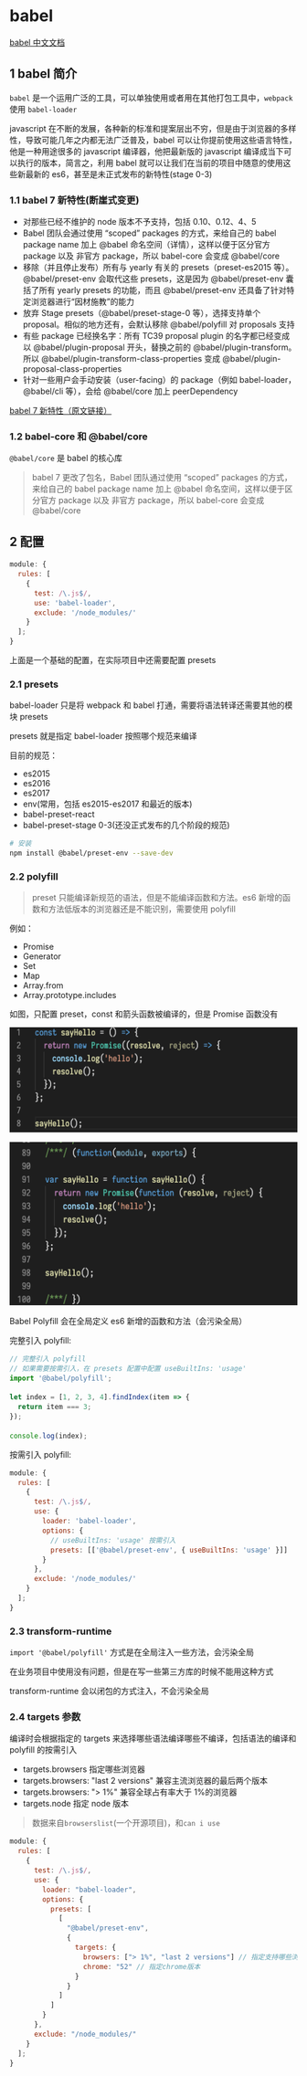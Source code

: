 # babel

[babel 中文文档](https://babel.docschina.org)

## 1 babel 简介

`babel` 是一个运用广泛的工具，可以单独使用或者用在其他打包工具中，`webpack` 使用 `babel-loader`

javascript 在不断的发展，各种新的标准和提案层出不穷，但是由于浏览器的多样性，导致可能几年之内都无法广泛普及，babel 可以让你提前使用这些语言特性，他是一种用途很多的 javascript 编译器，他把最新版的 javascript 编译成当下可以执行的版本，简言之，利用 babel 就可以让我们在当前的项目中随意的使用这些新最新的 es6，甚至是未正式发布的新特性(stage 0-3)

### 1.1 babel 7 新特性(断崖式变更)

- 对那些已经不维护的 node 版本不予支持，包括 0.10、0.12、4、5
- Babel 团队会通过使用 “scoped” packages 的方式，来给自己的 babel package name 加上 @babel 命名空间（详情），这样以便于区分官方 package 以及 非官方 package，所以 babel-core 会变成 @babel/core
- 移除（并且停止发布）所有与 yearly 有关的 presets（preset-es2015 等）。@babel/preset-env 会取代这些 presets，这是因为 @babel/preset-env 囊括了所有 yearly presets 的功能，而且 @babel/preset-env 还具备了针对特定浏览器进行“因材施教”的能力
- 放弃 Stage presets（@babel/preset-stage-0 等），选择支持单个 proposal。相似的地方还有，会默认移除 @babel/polyfill 对 proposals 支持
- 有些 package 已经换名字：所有 TC39 proposal plugin 的名字都已经变成以 @babel/plugin-proposal 开头，替换之前的 @babel/plugin-transform。所以 @babel/plugin-transform-class-properties 变成 @babel/plugin-proposal-class-properties
- 针对一些用户会手动安装（user-facing）的 package（例如 babel-loader，@babel/cli 等），会给 @babel/core 加上 peerDependency

<a href="https://www.w3ctech.com/topic/2150" target="_blank">babel 7 新特性（原文链接）</a>

### 1.2 babel-core 和 @babel/core

`@babel/core` 是 babel 的核心库

> babel 7 更改了包名，Babel 团队通过使用 “scoped” packages 的方式，来给自己的 babel package name 加上 @babel 命名空间，这样以便于区分官方 package 以及 非官方 package，所以 babel-core 会变成 @babel/core

## 2 配置

```javascript
module: {
  rules: [
    {
      test: /\.js$/,
      use: 'babel-loader',
      exclude: '/node_modules/'
    }
  ];
}
```

上面是一个基础的配置，在实际项目中还需要配置 presets

### 2.1 presets

babel-loader 只是将 webpack 和 babel 打通，需要将语法转译还需要其他的模块 presets

presets 就是指定 babel-loader 按照哪个规范来编译

目前的规范：

- es2015
- es2016
- es2017
- env(常用，包括 es2015-es2017 和最近的版本)
- babel-preset-react
- babel-preset-stage 0-3(还没正式发布的几个阶段的规范)

```bash
# 安装
npm install @babel/preset-env --save-dev
```

### 2.2 polyfill

> preset 只能编译新规范的语法，但是不能编译函数和方法。es6 新增的函数和方法低版本的浏览器还是不能识别，需要使用 polyfill

例如：

- Promise
- Generator
- Set
- Map
- Array.from
- Array.prototype.includes

如图，只配置 preset，const 和箭头函数被编译的，但是 Promise 函数没有

![](../pic/8-babel_20200714150324.png)

![](../pic/8-babel_20200714150354.png)

Babel Polyfill 会在全局定义 es6 新增的函数和方法（会污染全局）

完整引入 polyfill:

```javascript
// 完整引入 polyfill
// 如果需要按需引入，在 presets 配置中配置 useBuiltIns: 'usage'
import '@babel/polyfill';

let index = [1, 2, 3, 4].findIndex(item => {
  return item === 3;
});

console.log(index);
```

按需引入 polyfill:

```javascript
module: {
  rules: [
    {
      test: /\.js$/,
      use: {
        loader: 'babel-loader',
        options: {
          // useBuiltIns: 'usage' 按需引入
          presets: [['@babel/preset-env', { useBuiltIns: 'usage' }]]
        }
      },
      exclude: '/node_modules/'
    }
  ];
}
```

### 2.3 transform-runtime

`import '@babel/polyfill'` 方式是在全局注入一些方法，会污染全局

在业务项目中使用没有问题，但是在写一些第三方库的时候不能用这种方式

transform-runtime 会以闭包的方式注入，不会污染全局

### 2.4 targets 参数

编译时会根据指定的 targets 来选择哪些语法编译哪些不编译，包括语法的编译和 polyfill 的按需引入

- targets.browsers 指定哪些浏览器
- targets.browsers: "last 2 versions" 兼容主流浏览器的最后两个版本
- targets.browsers: "> 1%" 兼容全球占有率大于 1%的浏览器
- targets.node 指定 node 版本

> 数据来自`browserslist`(一个开源项目)，和`can i use`

```javascript
module: {
  rules: [
    {
      test: /\.js$/,
      use: {
        loader: "babel-loader",
        options: {
          presets: [
            [
              "@babel/preset-env",
              {
                targets: {
                  browsers: ["> 1%", "last 2 versions"] // 指定支持哪些浏览器
                  chrome: "52" // 指定chrome版本
                }
              }
            ]
          ]
        }
      },
      exclude: "/node_modules/"
    }
  ];
}
```
